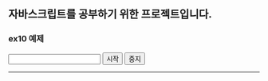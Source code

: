 <h2>자바스크립트를 공부하기 위한 프로젝트입니다.</h2>

<h3>ex10 예제</h3>
<script src="../javascriptStudys/src/main/webapp/js/readme.js">
</script>
<form>
   <input type="text" id="time">
   <input type="button" value="시작" onclick="init()">
   <input type="button" value="중지">
</form>
<hr>
